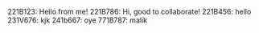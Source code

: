 221B123: Hello from me!
221B786: Hi, good to collaborate!
221B456: hello
231V676: kjk
241b667: oye
771B787: malik
